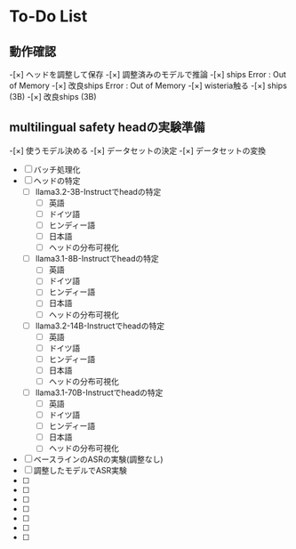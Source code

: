 # To-Do List

## 動作確認

-[×] ヘッドを調整して保存
-[×] 調整済みのモデルで推論
-[×] ships
    Error : Out of Memory
-[×] 改良ships
    Error : Out of Memory
-[×] wisteria触る
-[×] ships (3B)
-[×] 改良ships (3B)
## multilingual safety headの実験準備
-[×] 使うモデル決める
-[×] データセットの決定 
-[×] データセットの変換
-[ ] バッチ処理化 
-[ ] ヘッドの特定
    -[ ] llama3.2-3B-Instructでheadの特定
        -[ ] 英語
        -[ ] ドイツ語
        -[ ] ヒンディー語
        -[ ] 日本語
        -[ ] ヘッドの分布可視化
    -[ ] llama3.1-8B-Instructでheadの特定
        -[ ] 英語
        -[ ] ドイツ語
        -[ ] ヒンディー語
        -[ ] 日本語
        -[ ] ヘッドの分布可視化
    -[ ] llama3.2-14B-Instructでheadの特定
        -[ ] 英語
        -[ ] ドイツ語
        -[ ] ヒンディー語
        -[ ] 日本語
        -[ ] ヘッドの分布可視化
    -[ ] llama3.1-70B-Instructでheadの特定
        -[ ] 英語
        -[ ] ドイツ語
        -[ ] ヒンディー語
        -[ ] 日本語
        -[ ] ヘッドの分布可視化
-[ ] ベースラインのASRの実験(調整なし)
-[ ] 調整したモデルでASR実験
-[ ]
-[ ]
-[ ]
-[ ]
-[ ]
-[ ]
-[ ]
